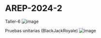 # AREP-2024-2

Taller-6
![image](https://github.com/user-attachments/assets/d545ff75-39fb-41cc-b88a-e975b38fb17a)

Pruebas unitarias (BlackJackRoyale)
![image](https://github.com/user-attachments/assets/df562eda-8d54-4d48-802f-c48104c6551e)
